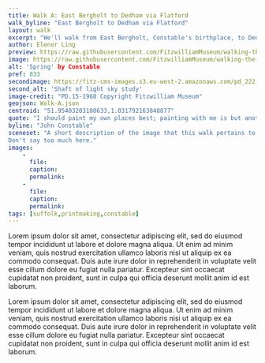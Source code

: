 ```yaml
---
title: Walk A: East Bergholt to Dedham via Flatford
walk_byline: "East Bergholt to Dedham via Flatford"
layout: walk
excerpt: "We'll walk from East Bergholt, Constable's birthplace, to Dedham via Flatford. Along the walk we'll explore the settings of three prints;'Spring', 'River Stour' and 'A Mill'."
author: Elenor Ling
preview: https://raw.githubusercontent.com/FitzwilliamMuseum/walking-the-landscape-fitz-cdh/main/images/walks/PR-FITZWILLIAM-P-00232-01954-00001-B-000-00001_crop_preview.jpg
image: https://raw.githubusercontent.com/FitzwilliamMuseum/walking-the-landscape-fitz-cdh/main/images/walks/PR-FITZWILLIAM-P-00232-01954-00001-B-000-00001_crop.jpg
alt: 'Spring' by Constable
pref: 833
secondimage: https://fitz-cms-images.s3.eu-west-2.amazonaws.com/pd_222_1961.jpeg
second_alt: 'Shaft of light sky study'
image-credit: "PD.15-1968 Copyright Fitzwilliam Museum"
geojson: Walk-A.json
centroid: "51.95403203180633,1.031792163848877"
quote: "I should paint my own places best; painting with me is but another word for feeling"
byline: "John Constable"
sceneset: "A short description of the image that this walk pertains to. Tell us a little to set the scene.
Don't say too much here."
images: 
    - 
      file:
      caption:
      permalink:
    -
      file:
      caption:
      permalink: 
tags: [suffolk,printmaking,constable]
---
```

<p class="lh-copy measure f4 f3-ns black-70 baskerville">
Lorem ipsum dolor sit amet, consectetur adipiscing elit, sed do eiusmod tempor incididunt ut labore et dolore
magna aliqua. Ut enim ad minim veniam, quis nostrud exercitation ullamco laboris nisi ut aliquip ex ea commodo
consequat. Duis aute irure dolor in reprehenderit in voluptate velit esse cillum dolore eu fugiat nulla pariatur.
Excepteur sint occaecat cupidatat non proident, sunt in culpa qui officia deserunt mollit anim id est laborum.
</p>

<p class="lh-copy measure f4 f3-ns black-70 baskerville">
Lorem ipsum dolor sit amet, consectetur adipiscing elit, sed do eiusmod tempor incididunt ut labore et dolore
magna aliqua. Ut enim ad minim veniam, quis nostrud exercitation ullamco laboris nisi ut aliquip ex ea commodo
consequat. Duis aute irure dolor in reprehenderit in voluptate velit esse cillum dolore eu fugiat nulla pariatur.
Excepteur sint occaecat cupidatat non proident, sunt in culpa qui officia deserunt mollit anim id est laborum.
</p>

